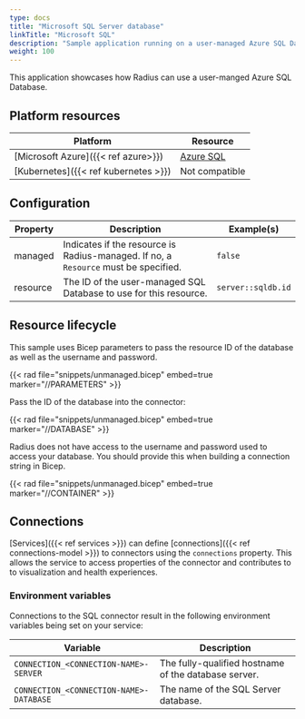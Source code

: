```yaml
---
type: docs
title: "Microsoft SQL Server database"
linkTitle: "Microsoft SQL"
description: "Sample application running on a user-managed Azure SQL Database"
weight: 100
---
```


This application showcases how Radius can use a user-manged Azure SQL Database. 


## Platform resources

| Platform                             | Resource                                                       |
| ------------------------------------ | -------------------------------------------------------------- |
| [Microsoft Azure]({{< ref azure>}})  | [Azure SQL](https://docs.microsoft.com/en-us/azure/azure-sql/) |
| [Kubernetes]({{< ref kubernetes >}}) | Not compatible                                                 |

## Configuration

| Property | Description                                                                         | Example(s)         |
| -------- | ----------------------------------------------------------------------------------- | ------------------ |
| managed  | Indicates if the resource is Radius-managed. If no, a `Resource` must be specified. | `false`            |
| resource | The ID of the user-managed SQL Database to use for this resource.                  | `server::sqldb.id` |

## Resource lifecycle

This sample uses Bicep parameters to pass the resource ID of the database as well as the username and password.

{{< rad file="snippets/unmanaged.bicep" embed=true marker="//PARAMETERS" >}}

Pass the ID of the database into the connector:

{{< rad file="snippets/unmanaged.bicep" embed=true marker="//DATABASE" >}}

Radius does not have access to the username and password used to access your database. You should provide this when building a connection string in Bicep.

{{< rad file="snippets/unmanaged.bicep" embed=true marker="//CONTAINER" >}}

## Connections

[Services]({{< ref services >}}) can define [connections]({{< ref connections-model >}}) to connectors using the `connections` property. This allows the service to access properties of the connector and contributes to to visualization and health experiences.

### Environment variables

Connections to the SQL connector result in the following environment variables being set on your service:

| Variable | Description |
|----------|-------------|
| `CONNECTION_<CONNECTION-NAME>-SERVER` | The fully-qualified hostname of the database server. |
| `CONNECTION_<CONNECTION-NAME>-DATABASE` | The name of the SQL Server database. |
